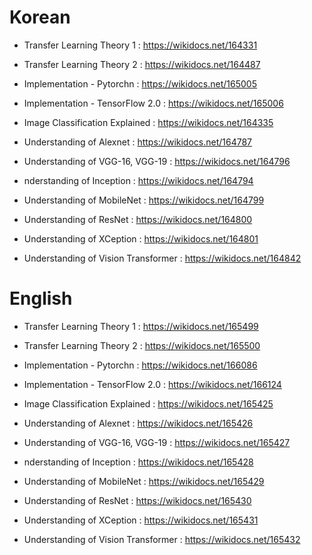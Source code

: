# Korean

* Transfer Learning Theory 1 : https://wikidocs.net/164331
* Transfer Learning Theory 2 : https://wikidocs.net/164487
* Implementation - Pytorchn : https://wikidocs.net/165005
* Implementation - TensorFlow 2.0 : https://wikidocs.net/165006

* Image Classification Explained : https://wikidocs.net/164335
* Understanding of Alexnet : https://wikidocs.net/164787
* Understanding of VGG-16, VGG-19 : https://wikidocs.net/164796
* nderstanding of Inception : https://wikidocs.net/164794
* Understanding of MobileNet : https://wikidocs.net/164799
* Understanding of ResNet : https://wikidocs.net/164800
* Understanding of XCeption : https://wikidocs.net/164801
* Understanding of Vision Transformer : https://wikidocs.net/164842

 # English

* Transfer Learning Theory 1 : https://wikidocs.net/165499
* Transfer Learning Theory 2 : https://wikidocs.net/165500
* Implementation - Pytorchn : https://wikidocs.net/166086
* Implementation - TensorFlow 2.0 : https://wikidocs.net/166124

* Image Classification Explained : https://wikidocs.net/165425
* Understanding of Alexnet : https://wikidocs.net/165426
* Understanding of VGG-16, VGG-19 : https://wikidocs.net/165427
* nderstanding of Inception : https://wikidocs.net/165428
* Understanding of MobileNet : https://wikidocs.net/165429
* Understanding of ResNet : https://wikidocs.net/165430
* Understanding of XCeption : https://wikidocs.net/165431
* Understanding of Vision Transformer : https://wikidocs.net/165432

